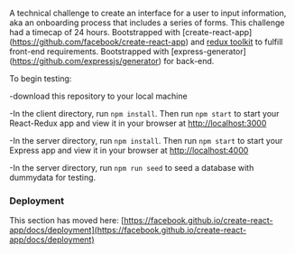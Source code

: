 A technical challenge to create an interface for a user to input information, aka an onboarding process that includes a series of forms. This challenge had a timecap of 24 hours. Bootstrapped with [create-react-app] (https://github.com/facebook/create-react-app) and [redux toolkit](https://redux-toolkit.js.org/) to fulfill front-end requirements. Bootstrapped with [express-generator] (https://github.com/expressjs/generator) for back-end.

To begin testing:

-download this repository to your local machine

-In the client directory, run `npm install`. Then run `npm start` to start your React-Redux app and view it in your browser at [http://localhost:3000](http://localhost:3000)

-In the server directory, run `npm install`. Then run `npm start` to start your Express app and view it in your browser at [http://localhost:4000](http://localhost:4000)

-In the server directory, run `npm run seed` to seed a database with dummydata for testing.

### Deployment

This section has moved here: [https://facebook.github.io/create-react-app/docs/deployment](https://facebook.github.io/create-react-app/docs/deployment)

